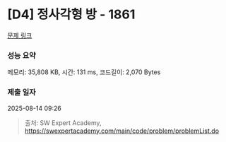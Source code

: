 # [D4] 정사각형 방 - 1861 

[문제 링크](https://swexpertacademy.com/main/code/problem/problemDetail.do?contestProbId=AV5LtJYKDzsDFAXc) 

### 성능 요약

메모리: 35,808 KB, 시간: 131 ms, 코드길이: 2,070 Bytes

### 제출 일자

2025-08-14 09:26



> 출처: SW Expert Academy, https://swexpertacademy.com/main/code/problem/problemList.do